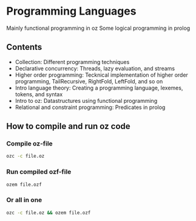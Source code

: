 # Programming Languages

Mainly functional programming in oz
Some logical programming in prolog

## Contents
- Collection: Different programming techniques
- Declarative concurrency: Threads, lazy evaluation, and streams
- Higher order programming: Tecknical implementation of higher order programming, TailRecursive, RightFold, LeftFold, and so on
- Intro language theory: Creating a programming language, lexemes, tokens, and syntax
- Intro to oz: Datastructures using functional programming
- Relational and constraint programming: Predicates in prolog

## How to compile and run oz code
### Compile oz-file
```bash
ozc -c file.oz
```
### Run compiled ozf-file
```bash
ozem file.ozf
```

### Or all in one
```bash
ozc -c file.oz && ozem file.ozf
```
